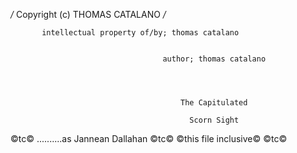 */* Copyright (c) THOMAS CATALANO */*                  

           intellectual property of/by; thomas catalano
                             
                             
                                      author; thomas catalano
                                                        
                                    
                             
                             
                                          The Capitulated
                                          
                                            Scorn Sight

































©tc©
..........as Jannean Dallahan
©tc©
©this file inclusive©
©tc©
